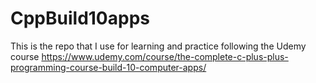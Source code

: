# CppBuild10apps
This is the repo that I use for learning and practice following the Udemy course https://www.udemy.com/course/the-complete-c-plus-plus-programming-course-build-10-computer-apps/
